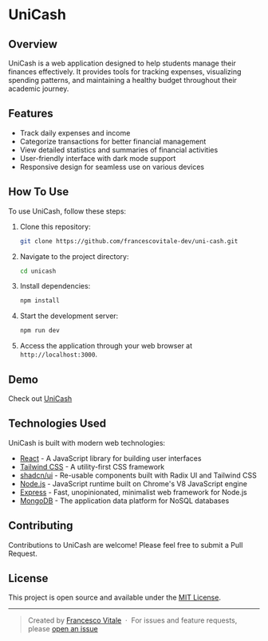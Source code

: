 # UniCash

## Overview

UniCash is a web application designed to help students manage their finances effectively. It provides tools for tracking expenses, visualizing spending patterns, and maintaining a healthy budget throughout their academic journey.

## Features

- Track daily expenses and income
- Categorize transactions for better financial management
- View detailed statistics and summaries of financial activities
- User-friendly interface with dark mode support
- Responsive design for seamless use on various devices

## How To Use

To use UniCash, follow these steps:

1. Clone this repository:

    ```bash
    git clone https://github.com/francescovitale-dev/uni-cash.git
    ```

2. Navigate to the project directory:

    ```bash
    cd unicash
    ```

3. Install dependencies:

    ```bash
    npm install
    ```

4. Start the development server:

    ```bash
    npm run dev
    ```

5. Access the application through your web browser at `http://localhost:3000`.

## Demo

Check out [UniCash](https://uni-cash.netlify.app/)

## Technologies Used

UniCash is built with modern web technologies:

- [React](https://reactjs.org/) - A JavaScript library for building user interfaces
- [Tailwind CSS](https://tailwindcss.com/) - A utility-first CSS framework
- [shadcn/ui](https://ui.shadcn.com/) - Re-usable components built with Radix UI and Tailwind CSS
- [Node.js](https://nodejs.org/) - JavaScript runtime built on Chrome's V8 JavaScript engine
- [Express](https://expressjs.com/) - Fast, unopinionated, minimalist web framework for Node.js
- [MongoDB](https://www.mongodb.com/) - The application data platform for NoSQL databases

## Contributing

Contributions to UniCash are welcome! Please feel free to submit a Pull Request.

## License

This project is open source and available under the [MIT License](LICENSE).

---

> Created by [Francesco Vitale](https://www.vitalefrancesco.com) &nbsp;&middot;&nbsp;
> For issues and feature requests, please [open an issue](https://github.com/francescovitale-dev/unicash/issues)